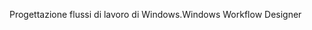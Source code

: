 <span data-ttu-id="8814c-101">Progettazione flussi di lavoro di Windows.</span><span class="sxs-lookup"><span data-stu-id="8814c-101">Windows Workflow Designer</span></span>